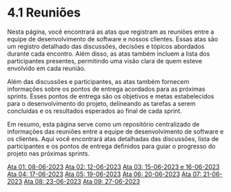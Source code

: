 # 4.1 Reuniões

Nesta página, você encontrará as atas que registram as reuniões entre a equipe de desenvolvimento de software e nossos clientes. Essas atas são um registro detalhado das discussões, decisões e tópicos abordados durante cada encontro. Além disso, as atas também incluem a lista dos participantes presentes, permitindo uma visão clara de quem esteve envolvido em cada reunião.

Além das discussões e participantes, as atas também fornecem informações sobre os pontos de entrega acordados para as próximas sprints. Esses pontos de entrega são os objetivos e metas estabelecidos para o desenvolvimento do projeto, delineando as tarefas a serem concluídas e os resultados esperados ao final de cada sprint.

Em resumo, esta página serve como um repositório centralizado de informações das reuniões entre a equipe de desenvolvimento de software e os clientes. Aqui você encontrará atas detalhadas das discussões, lista de participantes e os pontos de entrega definidos para guiar o progresso do projeto nas próximas sprints.

[Ata 01: 08-06-2023](https://docs.google.com/document/d/1EkaMxbGLnxatYoRL-bTcHPWb2NKSnkKPGaSHJXCgOZU/edit?usp=sharing)
[Ata 02: 12-06-2023](https://docs.google.com/document/d/1KW0mvg3e_g0mTcsuIakc1d7ErvuEq4hZ9_BpoxdfHKs/edit?usp=sharing)
[Ata 03: 15-06-2023 e 16-06-2023](https://docs.google.com/document/d/1CWM3oMtQYIVZUuik1XLoGnuH8945taNt8wncCRAe9RU/edit?usp=sharing)
[Ata 04: 17-06-2023](https://docs.google.com/document/d/1pHxhQv7OuLunAYteSInY7sv0v7uTOupfKsosY3A67-0/edit?usp=sharing)
[Ata 05: 19-06-2023](https://docs.google.com/document/d/1Y7nvqB4BKssAm-0sel3OAzUqF4pfvwFS3lVNApff_ew/edit?usp=sharing)
[Ata 06: 20-06-2023](https://docs.google.com/document/d/14ZIb3yIG6kb0tQF9jJmvQvRMgFN7_lJ23guPwy5ohqU/edit?usp=sharing)
[Ata 07: 21-06-2023](https://docs.google.com/document/d/1VD8Ir_C8a5uYLUTpSmvpOYYw5qM7rMNSn4oE_xIFgp4/edit?usp=sharing)
[Ata 08: 23-06-2023](https://docs.google.com/document/d/12lzIsKb-IcP_TGSF40qczBYgbtbNe7JigDY7YoWvnLo/edit?usp=sharing)
[Ata 09: 27-06-2023](https://docs.google.com/document/d/1t2qMhog9ZPlt14Dh5Ysf5Ar0ugI32lBdnUgqaNs_Epc/edit?usp=sharing)